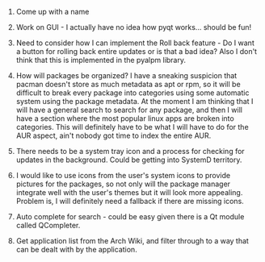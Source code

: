 1. Come up with a name

2. Work on GUI - I actually have no idea how pyqt works... should be fun!

3. Need to consider how I can implement the Roll back feature - Do I want a 
button for rolling back entire updates or is that a bad idea? Also I don't 
think that this is implemented in the pyalpm library. 

4. How will packages be organized? I have a sneaking suspicion that pacman 
doesn't store as much metadata as apt or rpm, so it will be difficult to break 
every package into categories using some automatic system using the package 
metadata. At the moment I am thinking that I will have a general search to 
search for any package, and then I will have a section where the most popular 
linux apps are broken into categories. This will definitely have to be what I 
will have to do for the AUR aspect, ain't nobody got time to index the entire 
AUR. 

5. There needs to be a system tray icon and a process for checking for updates 
in the background. Could be getting into SystemD territory.

6. I would like to use icons from the user's system icons to provide pictures 
for the packages, so not only will the package manager integrate well with the 
user's themes but it will look more appealing. Problem is, I will definitely 
need a fallback if there are missing icons.

7. Auto complete for search - could be easy given there is a Qt module called 
QCompleter.

8. Get application list from the Arch Wiki, and filter through to a way that
can be dealt with by the application.
